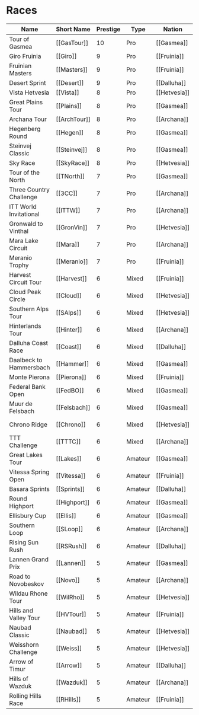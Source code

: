 # Races

| Name           | Short Name | Prestige | Type | Nation | Terrain | Length |
|----------------|------------|----------|------|--------|---------|--------|
| Tour of Gasmea | [[GasTour]] | 10 | Pro | [[Gasmea]] | [[HillyMountain]] | 21 Stages
| Giro Fruinia | [[Giro]] | 9 | Pro | [[Fruinia]] | [[Hilly]] | 21 Stages
| Fruinian Masters | [[Masters]] | 9 | Pro | [[Fruinia]] | [[Hilly]] |
| Desert Sprint | [[Desert]] | 9 | Pro | [[Dalluha]] | [[Flat]] |
| Vista Hetvesia | [[Vista]] | 8 | Pro | [[Hetvesia]] | [[Mountain]] | 14 Stages
| Great Plains Tour | [[Plains]] | 8 | Pro | [[Gasmea]] | [[Flat]] | 14 Stages
| Archana Tour | [[ArchTour]] | 8 | Pro | [[Archana]] | [[Hilly]] | 14 Stages
| Hegenberg Round | [[Hegen]] | 8 | Pro | [[Gasmea]] | [[Cobble]] | Monument
| Steinvej Classic | [[Steinvej]] | 8 | Pro | [[Gasmea]] | [[Cobble]] | Monument
| Sky Race | [[SkyRace]] | 8 | Pro | [[Hetvesia]] | [[Mountain]] | 
| Tour of the North | [[TNorth]] | 7 | Pro | [[Gasmea]] | [[Cobble]] | 7 Stages
| Three Country Challenge | [[3CC]] | 7 | Pro | [[Archana]] | [[FlatHilly]] | 7 Stages
| ITT World Invitational | [[ITTW]] | 7 | Pro | [[Archana]] | [[Hilly]][[TT]] | 5 Stages
| Gronwald to Vinthal | [[GronVin]] | 7 | Pro | [[Hetvesia]] | [[Hilly]]
| Mara Lake Circuit | [[Mara]] | 7 | Pro | [[Archana]] | [[FlatHilly]] |
| Meranio Trophy | [[Meranio]] | 7 | Pro | [[Fruinia]] | [[HillyMountain]] | Monument
| Harvest Circuit Tour | [[Harvest]] | 6 | Mixed | [[Fruinia]] | [[FlatHilly]] | 7 Stages
| Cloud Peak Circle | [[Cloud]] | 6 | Mixed | [[Hetvesia]] | [[HillyMountain]] | 6 Stages
| Southern Alps Tour | [[SAlps]] | 6 | Mixed | [[Hetvesia]] | [[Mountain]] | 6 Stages
| Hinterlands Tour | [[Hinter]] | 6 | Mixed | [[Archana]] | [[Hilly]] | 6 Stages
| Dalluha Coast Race | [[Coast]] | 6 | Mixed | [[Dalluha]] | [[Flat]] | 5 Stages
| Daalbeck to Hammersbach | [[Hammer]] | 6 | Mixed | [[Gasmea]] | [[Cobble]] | 5 Stages 
| Monte Pierona | [[Pierona]] | 6 | Mixed | [[Fruinia]] | [[HillyMountain]] |
| Federal Bank Open | [[FedBO]] | 6 | Mixed | [[Gasmea]] | [[FlatHilly]] |
| Muur de Felsbach | [[Felsbach]] | 6 | Mixed | [[Gasmea]] | [[Cobble]] |
| Chrono Ridge | [[Chrono]] | 6 | Mixed | [[Hetvesia]] | [[Mountain]] [[TT]] |
| TTT Challenge | [[TTTC]] | 6 | Mixed | [[Archana]] | [[Flat]][[TT]] |
| Great Lakes Tour | [[Lakes]] | 6 | Amateur | [[Gasmea]] | [[FlatHilly]] | 5 Stages
| Vitessa Spring Open | [[Vitessa]] | 6 | Amateur | [[Fruinia]] | [[Mountain]] | 4 Stages
| Basara Sprints | [[Sprints]] | 6 | Amateur | [[Dalluha]] | [[Flat]] | 4 Stages 
| Round Highport | [[Highport]] | 6 | Amateur | [[Gasmea]] | [[Cobble]] | 
| Ellisbury Cup | [[Ellis]] | 6 | Amateur | [[Gasmea]] | [[Flat]] |
| Southern Loop | [[SLoop]] | 6 | Amateur | [[Archana]] | [[Hilly]] |
| Rising Sun Rush | [[RSRush]] | 6 | Amateur | [[Dalluha]] | [[Flat]] |
| Lannen Grand Prix | [[Lannen]] | 5 | Amateur | [[Gasmea]] | [[HillyMountain]] | 4 Stages 
| Road to Novobeskov | [[Novo]] | 5 | Amateur | [[Archana]] | [[FlatHilly]] | 3 Stages
| Wildau Rhone Tour | [[WilRho]] |  5 | Amateur | [[Hetvesia]] | [[Hilly]] | 3 Stages
| Hills and Valley Tour | [[HVTour]] | 5 | Amateur  | [[Fruinia]] | [[Hilly]] | 3 Stages
| Naubad Classic | [[Naubad]] | 5 | Amateur | [[Hetvesia]] | [[HillyMountain]] |
| Weisshorn Challenge | [[Weiss]] | 5 | Amateur | [[Hetvesia]] | [[Mountain]] | 
| Arrow of Timur | [[Arrow]] | 5 | Amateur | [[Dalluha]] | [[Flat]] |
| Hills of Wazduk | [[Wazduk]] | 5 | Amateur | [[Archana]] | [[Hilly]] |
| Rolling Hills Race | [[RHills]] | 5 | Amateur | [[Fruinia]] | [[FlatHilly]] |
